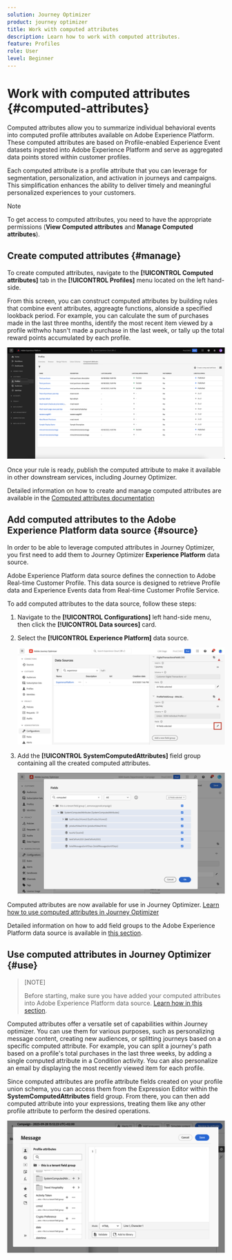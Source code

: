 ```yaml
---
solution: Journey Optimizer
product: journey optimizer
title: Work with computed attributes
description: Learn how to work with computed attributes.
feature: Profiles
role: User
level: Beginner
---
```


# Work with computed attributes {#computed-attributes}

Computed attributes allow you to summarize individual behavioral events into computed profile attributes available on Adobe Experience Platform. These computed attributes are based on Profile-enabled Experience Event datasets ingested into Adobe Experience Platform and serve as aggregated data points stored within customer profiles.

Each computed attribute is a profile attribute that you can leverage for segmentation, personalization, and activation in journeys and campaigns. This simplification enhances the ability to deliver timely and meaningful personalized experiences to your customers.

>[!NOTE]
>
>To get access to computed attributes, you need to have the appropriate permissions (**View Computed attributes** and **Manage Computed attributes**).

## Create computed attributes {#manage}

To create computed attributes, navigate to the **[!UICONTROL Computed attributes]** tab in the **[!UICONTROL Profiles]** menu located on the left hand-side.

From this screen, you can construct computed attributes by building rules that combine event attributes, aggreagte functions, alonside a specified lookback period. For example, you can calculate the sum of purchases made in the last three months, identify the most recent item viewed by a profile withwho hasn't made a purchase in the last week, or tally up the total reward points accumulated by each profile. 

![](assets/computed-attributes.png)

Once your rule is ready, publish the computed attribute to make it available in other downstream services, including Journey Optimizer.

Detailed information on how to create and manage computed attributes are available in the [Computed attributes documentation](https://experienceleague.adobe.com/docs/experience-platform/profile/computed-attributes/overview.html)

## Add computed attributes to the Adobe Experience Platform data source {#source}

In order to be able to leverage computed attributes in Journey Optimizer, you first need to add them to Journey Optimizer **Experience Platform** data source.

Adobe Experience Platform data source defines the connection to Adobe Real-time Customer Profile. This data source is designed to retrieve Profile data and Experience Events data from Real-time Customer Profile Service.

To add computed attributes to the data source, follow these steps:

1. Navigate to the **[!UICONTROL Configurations]** left hand-side menu, then click the **[!UICONTROL Data sources]** card.

1. Select the **[!UICONTROL Experience Platform]** data source.

    ![](assets/computed-attributes-add.png)
    
1. Add the **[!UICONTROL SystemComputedAttributes]** field group containing all the created computed attributes.

    ![](assets/computed-attributes-fieldgroup.png)

Computed attributes are now available for use in Journey Optimizer. [Learn how to use computed attributes in Journey Optimizer](#use)

Detailed information on how to add field groups to the Adobe Experience Platform data source is available in [this section](../datasource/adobe-experience-platform-data-source.md).

## Use computed attributes in Journey Optimizer {#use}

>[NOTE]
>
>Before starting, make sure you have added your computed attributes into Adobe Experience Platform data source. [Learn how in this section](#source).

Computed attributes offer a versatile set of capabilities within Journey optimizer. You can use them for various purposes, such as personalizing message content, creating new audiences, or splitting journeys based on a specific computed attribute. For example, you can split a journey's path based on a profile's total purchases in the last three weeks, by adding a single computed attribute in a Condition activity. You can also personalize an email by displaying the most recently viewed item for each profile.

Since computed attributes are profile attribute fields created on your profile union schema, you can access them from the Expression Editor within the **SystemComputedAttributes** field group. From there, you can then add computed attribute into your expressions, treating them like any other profile attribute to perform the desired operations.

![](assets/computed-attributes-ajo.png)
